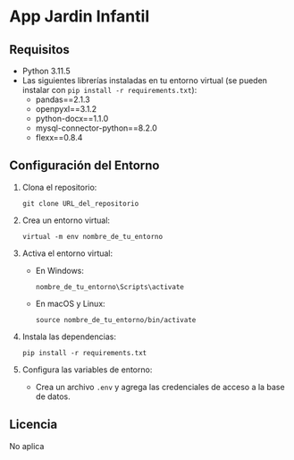 # App Jardin Infantil

## Requisitos
- Python 3.11.5
- Las siguientes librerías instaladas en tu entorno virtual (se pueden instalar con `pip install -r requirements.txt`):
    - pandas==2.1.3
    - openpyxl==3.1.2
    - python-docx==1.1.0
    - mysql-connector-python==8.2.0
    - flexx==0.8.4

## Configuración del Entorno

1. Clona el repositorio:
    ```
    git clone URL_del_repositorio
    ```

2. Crea un entorno virtual:
    ```
    virtual -m env nombre_de_tu_entorno
    ```

3. Activa el entorno virtual:
    - En Windows:
        ```
        nombre_de_tu_entorno\Scripts\activate
        ```
    - En macOS y Linux:
        ```
        source nombre_de_tu_entorno/bin/activate
        ```

4. Instala las dependencias:
    ```
    pip install -r requirements.txt
    ```

5. Configura las variables de entorno:
    - Crea un archivo `.env` y agrega las credenciales de acceso a la base de datos.

## Licencia
No aplica